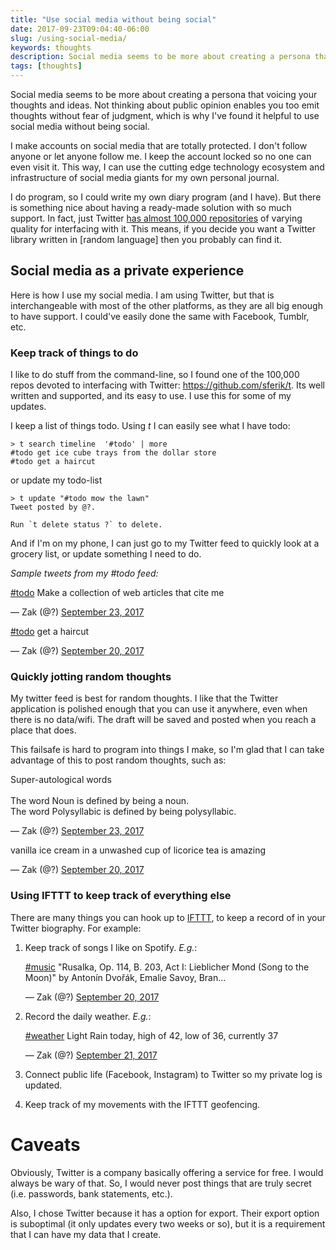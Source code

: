```yaml
---
title: "Use social media without being social"
date: 2017-09-23T09:04:40-06:00
slug: /using-social-media/
keywords: thoughts
description: Social media seems to be more about creating a persona that voicing your thoughts and ideas. Not thinking about public opinion enables you too emit thoughts without fear of judgment, which is why I've found it helpful to use social media without being social.
tags: [thoughts]
---
```



Social media seems to be more about creating a persona that voicing your thoughts and ideas. Not thinking about public opinion enables you too emit thoughts without fear of judgment, which is why I've found it helpful to use social media without being social.

I make accounts on social media that are totally protected. I don't follow anyone or let anyone follow me. I keep the account locked so no one can even visit it. This way, I can use the  cutting edge technology ecosystem and infrastructure of social media giants for my own personal journal.

I do program, so I could write my own diary program (and I have). But there is something nice about having a ready-made solution with so much support. In fact, just Twitter [has almost 100,000 repositories](https://github.com/search?utf8=%E2%9C%93&q=twitter&type=) of varying quality for interfacing with it. This means, if you decide you want a Twitter library written in [random language] then you probably can find it.

## Social media as a private experience

Here is how I use my social media. I am using Twitter, but that is interchangeable with most of the other platforms, as they are all big enough to have support. I could've easily done the same with Facebook, Tumblr, etc.

### Keep track of things to do

I like to do stuff from the command-line, so I found one of the 100,000 repos devoted to interfacing with Twitter: https://github.com/sferik/t. Its well written and supported, and its easy to use. I use this for some of my updates.

I keep a list of things todo. Using *t* I can easily see what I have todo:

```
> t search timeline  '#todo' | more 
#todo get ice cube trays from the dollar store
#todo get a haircut
```

or update my todo-list

```
> t update "#todo mow the lawn"
Tweet posted by @?.

Run `t delete status ?` to delete.
```

And if I'm on my phone, I can just go to my Twitter feed to quickly look at a grocery list, or update something I need to do.

*Sample tweets from my #todo feed:*

<div class="twitter-tweet" data-lang="en"><p lang="en" dir="ltr">
<a href="#">#todo</a>
Make a collection of web articles that cite me
</p>&mdash; Zak (@?) <a href="#">September 23, 2017</a></div>


<div class="twitter-tweet" data-lang="en"><p lang="en" dir="ltr">
<p><a href="#">#todo</a>
get a haircut
</p>&mdash; Zak (@?) <a href="#">September 20, 2017</a></div>


### Quickly jotting random thoughts

My twitter feed is best for random thoughts. I like that the Twitter application is polished enough that you can use it anywhere, even when there is no data/wifi. The draft will be saved and posted when you reach a place that does. 

This failsafe is hard to program into things I make, so I'm glad that I can take advantage of this to post random thoughts, such as:

<div class="twitter-tweet" data-lang="en"><p lang="en" dir="ltr">Super-autological words<br><br>
The word Noun is defined by being a noun.<br>
The word Polysyllabic is defined by being polysyllabic.</p>&mdash; Zak (@?) <a href="#">September 23, 2017</a></div>

<div class="twitter-tweet" data-lang="en"><p lang="en" dir="ltr">
<p>vanilla ice cream in a unwashed cup of licorice tea is amazing</p>&mdash; Zak (@?) <a href="#">September 20, 2017</a></div>

### Using IFTTT to keep track of everything else

There are many things you can hook up to [IFTTT](https://ifttt.com/), to keep a record of in your Twitter biography. For example:

1. Keep track of songs I like on Spotify. *E.g.*:

    <div class="twitter-tweet" data-lang="en"><p lang="en" dir="ltr">
    <p><a href="#">#music</a>
    "Rusalka, Op. 114, B. 203, Act I: Lieblicher Mond (Song to the Moon)" by Antonín Dvořák, Emalie Savoy, Bran… 
    </p>&mdash; Zak (@?) <a href="#">September 20, 2017</a></div>

2. Record the daily weather. *E.g.*:

    <div class="twitter-tweet" data-lang="en"><p lang="en" dir="ltr"><a href="#">#weather</a> Light Rain today, high of 42, low of 36, currently 37</p>&mdash; Zak (@?) <a href="#">September 21, 2017</a></div>

3. Connect public life (Facebook, Instagram) to Twitter so my private log is updated.
4. Keep track of my movements with the IFTTT geofencing.

# Caveats

Obviously, Twitter is a company basically offering a service for free. I would always be wary of that. So, I would never post things that are truly secret (i.e. passwords, bank statements, etc.).

Also, I chose Twitter because it has a option for export. Their export option is suboptimal (it only updates every two weeks or so), but it is a requirement that I can have my data that I create.

